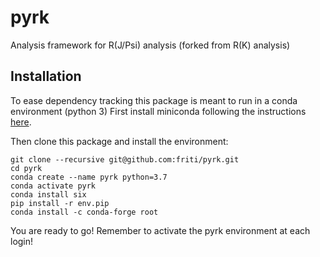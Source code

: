 # pyrk
Analysis framework for R(J/Psi) analysis (forked from R(K) analysis)

## Installation

To ease dependency tracking this package is meant to run in a conda environment (python 3)
First install miniconda following the instructions [here](https://docs.conda.io/en/latest/miniconda.html).

Then clone this package and install the environment:
```
git clone --recursive git@github.com:friti/pyrk.git
cd pyrk
conda create --name pyrk python=3.7
conda activate pyrk
conda install six
pip install -r env.pip
conda install -c conda-forge root
```

You are ready to go! Remember to activate the pyrk environment at each login!
